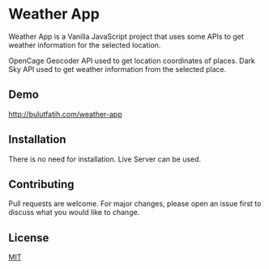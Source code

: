 # Weather App

Weather App is a Vanilla JavaScript project that uses some APIs to get weather information for the selected location.

OpenCage Geocoder API used to get location coordinates of places.
Dark Sky API used to get weather information from the selected place.

## Demo

http://bulutfatih.com/weather-app

## Installation

There is no need for installation. Live Server can be used.

## Contributing

Pull requests are welcome. For major changes, please open an issue first to discuss what you would like to change.

## License

[MIT](https://choosealicense.com/licenses/mit/)
